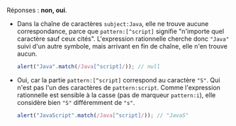 Réponses : **non, oui**.

- Dans la chaîne de caractères `subject:Java`, elle ne trouve aucune correspondance, parce que `pattern:[^script]` signifie "n'importe quel caractère sauf ceux cités". L'expression rationnelle cherche donc `"Java"` suivi d'un autre symbole, mais arrivant en fin de chaîne, elle n'en trouve aucun.

    ```js run
    alert("Java".match(/Java[^script]/)); // null
    ```
- Oui, car la partie `pattern:[^script]` correspond au caractère `"S"`. Qui n'est pas l'un des caractères de  `pattern:script`. Comme l'expression rationnelle est sensible à la casse (pas de marqueur `pattern:i`), elle considère bien `"S"` différemment de `"s"`.

    ```js run
    alert("JavaScript".match(/Java[^script]/)); // "JavaS"
    ```
